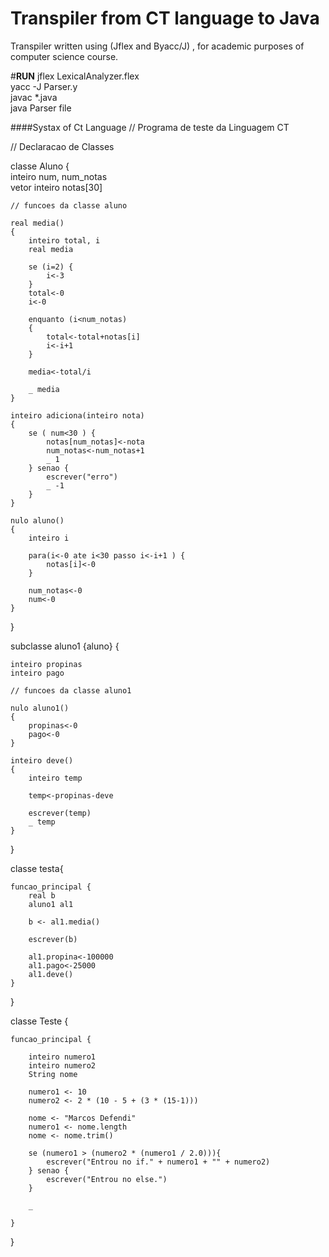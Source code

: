 # Transpiler from CT language to Java

Transpiler written using (Jflex and Byacc/J) , for academic purposes of computer science course.

#**RUN**
jflex LexicalAnalyzer.flex<br/>
yacc -J Parser.y<br/>
javac *.java<br/>
java Parser file<br/>

####Systax of Ct Language
// Programa de teste da Linguagem CT

// Declaracao de Classes

classe Aluno {<br/>
	inteiro num, num_notas <br/>
	vetor inteiro notas[30]

	// funcoes da classe aluno

	real media()
	{
		inteiro total, i
		real media

		se (i=2) {
			i<-3
		}
		total<-0 
		i<-0

		enquanto (i<num_notas) 
		{ 
  			total<-total+notas[i]
  			i<-i+1
		}

		media<-total/i

		_ media
	}

	inteiro adiciona(inteiro nota)
	{
		se ( num<30 ) {
			notas[num_notas]<-nota
  			num_notas<-num_notas+1
  			_ 1
		} senao {
			escrever("erro")
  			_ -1
		} 
	}

	nulo aluno() 
	{
		inteiro i

		para(i<-0 ate i<30 passo i<-i+1 ) {
			notas[i]<-0
		}

  		num_notas<-0
  		num<-0
	}
}

subclasse aluno1 {aluno} {

	inteiro propinas
	inteiro pago

	// funcoes da classe aluno1

	nulo aluno1()
	{
		propinas<-0
		pago<-0
	}

	inteiro deve()
	{
		inteiro temp

		temp<-propinas-deve

		escrever(temp)
		_ temp
	}
}

classe testa{

	funcao_principal {
		real b
		aluno1 al1

		b <- al1.media()

  		escrever(b)

  		al1.propina<-100000
		al1.pago<-25000
		al1.deve()
	}
}

classe Teste {

	funcao_principal {

		inteiro numero1
		inteiro numero2
		String nome

		numero1 <- 10
		numero2 <- 2 * (10 - 5 + (3 * (15-1)))

		nome <- "Marcos Defendi"
		numero1 <- nome.length
		nome <- nome.trim()

		se (numero1 > (numero2 * (numero1 / 2.0))){
			escrever("Entrou no if." + numero1 + "" + numero2)
		} senao {
			escrever("Entrou no else.")
		}

		_

	}
}

